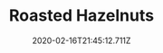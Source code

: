 ---
templateKey: blog-post
title: Roasted Hazelnuts
type: cooking
energy: 175
health: 78
description: The roasting process creates a rich forest flavor., 
featuredpost: false
date: 2020-02-16T21:45:12.711Z
featuredimage: /img/Roasted_Hazelnuts.png
sellPrice: 270
tags:
  - Hazelnut
  - edible
---